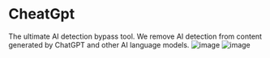 # CheatGpt
The ultimate AI detection bypass tool. We remove AI detection from content generated by ChatGPT and other AI language models.
![image](https://github.com/adamsyy/cheatGPT/assets/75473780/339cc9a7-22fc-4be7-9fbb-051064646ab8)
![image](https://github.com/adamsyy/cheatGPT/assets/75473780/03cad6ec-8066-4640-a40a-d233eaf79b1d)
